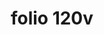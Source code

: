---
layout: edition
title: folio 120v
manuscript: Florence, Biblioteca Marucelliana, Carte Rajna XIX.15
sigla: R
iip: r120v.tif
milestone: 240
---